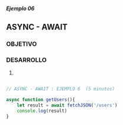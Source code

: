 ##### Ejemplo 06
## ASYNC - AWAIT 

### OBJETIVO

### DESARROLLO
1. 

```javascript

// ASYNC - AWAIT : EJEMPLO 6  (5 minutos)

async function getUsers(){
    let result = await fetchJSON('/users')
    console.log(result)
}
```
